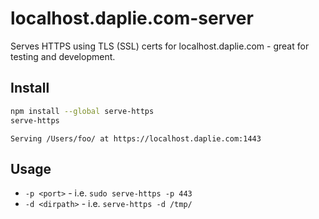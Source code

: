 # localhost.daplie.com-server
Serves HTTPS using TLS (SSL) certs for localhost.daplie.com - great for testing and development.

Install
-------

```bash
npm install --global serve-https
serve-https
```

```
Serving /Users/foo/ at https://localhost.daplie.com:1443
```

Usage
-----

* `-p <port>` - i.e. `sudo serve-https -p 443`
* `-d <dirpath>` - i.e. `serve-https -d /tmp/`

